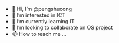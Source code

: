 - 👋 Hi, I’m @pengshucong
- 👀 I’m interested in ICT
- 🌱 I’m currently learning IT
- 💞️ I’m looking to collaborate on OS project
- 📫 How to reach me ...

<!---
pengshucong/pengshucong is a ✨ special ✨ repository because its `README.md` (this file) appears on your GitHub profile.
You can click the Preview link to take a look at your changes.
--->
